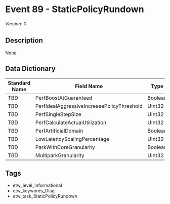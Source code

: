 # Event 89 - StaticPolicyRundown
###### Version: 0

## Description
None

## Data Dictionary
|Standard Name|Field Name|Type|Description|Sample Value|
|---|---|---|---|---|
|TBD|PerfBoostAtGuaranteed|Boolean|None|`None`|
|TBD|PerfIdealAggressiveIncreasePolicyThreshold|UInt32|None|`None`|
|TBD|PerfSingleStepSize|UInt32|None|`None`|
|TBD|PerfCalculateActualUtilization|UInt32|None|`None`|
|TBD|PerfArtificialDomain|Boolean|None|`None`|
|TBD|LowLatencyScalingPercentage|UInt32|None|`None`|
|TBD|ParkWithCoreGranularity|Boolean|None|`None`|
|TBD|MultiparkGranularity|UInt32|None|`None`|

## Tags
* etw_level_Informational
* etw_keywords_Diag
* etw_task_StaticPolicyRundown